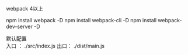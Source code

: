 webpack 4以上

npm install webpack -D
npm install webpack-cli -D
npm install webpack-dev-server -D 




默认配置  
入口 ： ./src/index.js
出口： ./dist/main.js
